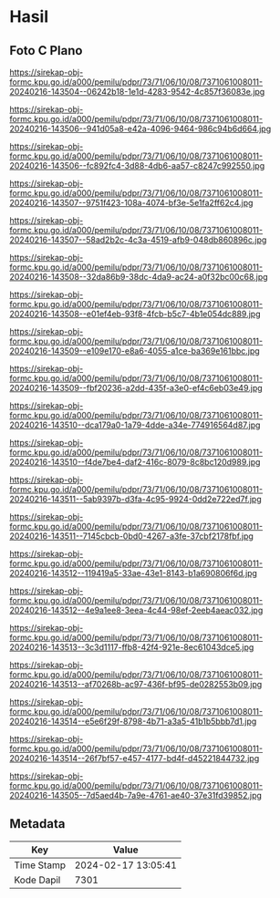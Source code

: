 # Hasil

## Foto C Plano

https://sirekap-obj-formc.kpu.go.id/a000/pemilu/pdpr/73/71/06/10/08/7371061008011-20240216-143504--06242b18-1e1d-4283-9542-4c857f36083e.jpg

https://sirekap-obj-formc.kpu.go.id/a000/pemilu/pdpr/73/71/06/10/08/7371061008011-20240216-143506--941d05a8-e42a-4096-9464-986c94b6d664.jpg

https://sirekap-obj-formc.kpu.go.id/a000/pemilu/pdpr/73/71/06/10/08/7371061008011-20240216-143506--fc892fc4-3d88-4db6-aa57-c8247c992550.jpg

https://sirekap-obj-formc.kpu.go.id/a000/pemilu/pdpr/73/71/06/10/08/7371061008011-20240216-143507--9751f423-108a-4074-bf3e-5e1fa2ff62c4.jpg

https://sirekap-obj-formc.kpu.go.id/a000/pemilu/pdpr/73/71/06/10/08/7371061008011-20240216-143507--58ad2b2c-4c3a-4519-afb9-048db860896c.jpg

https://sirekap-obj-formc.kpu.go.id/a000/pemilu/pdpr/73/71/06/10/08/7371061008011-20240216-143508--32da86b9-38dc-4da9-ac24-a0f32bc00c68.jpg

https://sirekap-obj-formc.kpu.go.id/a000/pemilu/pdpr/73/71/06/10/08/7371061008011-20240216-143508--e01ef4eb-93f8-4fcb-b5c7-4b1e054dc889.jpg

https://sirekap-obj-formc.kpu.go.id/a000/pemilu/pdpr/73/71/06/10/08/7371061008011-20240216-143509--e109e170-e8a6-4055-a1ce-ba369e161bbc.jpg

https://sirekap-obj-formc.kpu.go.id/a000/pemilu/pdpr/73/71/06/10/08/7371061008011-20240216-143509--fbf20236-a2dd-435f-a3e0-ef4c6eb03e49.jpg

https://sirekap-obj-formc.kpu.go.id/a000/pemilu/pdpr/73/71/06/10/08/7371061008011-20240216-143510--dca179a0-1a79-4dde-a34e-774916564d87.jpg

https://sirekap-obj-formc.kpu.go.id/a000/pemilu/pdpr/73/71/06/10/08/7371061008011-20240216-143510--f4de7be4-daf2-416c-8079-8c8bc120d989.jpg

https://sirekap-obj-formc.kpu.go.id/a000/pemilu/pdpr/73/71/06/10/08/7371061008011-20240216-143511--5ab9397b-d3fa-4c95-9924-0dd2e722ed7f.jpg

https://sirekap-obj-formc.kpu.go.id/a000/pemilu/pdpr/73/71/06/10/08/7371061008011-20240216-143511--7145cbcb-0bd0-4267-a3fe-37cbf2178fbf.jpg

https://sirekap-obj-formc.kpu.go.id/a000/pemilu/pdpr/73/71/06/10/08/7371061008011-20240216-143512--119419a5-33ae-43e1-8143-b1a690806f6d.jpg

https://sirekap-obj-formc.kpu.go.id/a000/pemilu/pdpr/73/71/06/10/08/7371061008011-20240216-143512--4e9a1ee8-3eea-4c44-98ef-2eeb4aeac032.jpg

https://sirekap-obj-formc.kpu.go.id/a000/pemilu/pdpr/73/71/06/10/08/7371061008011-20240216-143513--3c3d1117-ffb8-42f4-921e-8ec61043dce5.jpg

https://sirekap-obj-formc.kpu.go.id/a000/pemilu/pdpr/73/71/06/10/08/7371061008011-20240216-143513--af70268b-ac97-436f-bf95-de0282553b09.jpg

https://sirekap-obj-formc.kpu.go.id/a000/pemilu/pdpr/73/71/06/10/08/7371061008011-20240216-143514--e5e6f29f-8798-4b71-a3a5-41b1b5bbb7d1.jpg

https://sirekap-obj-formc.kpu.go.id/a000/pemilu/pdpr/73/71/06/10/08/7371061008011-20240216-143514--26f7bf57-e457-4177-bd4f-d45221844732.jpg

https://sirekap-obj-formc.kpu.go.id/a000/pemilu/pdpr/73/71/06/10/08/7371061008011-20240216-143505--7d5aed4b-7a9e-4761-ae40-37e31fd39852.jpg


## Metadata

| Key        | Value               |
| ---------- | ------------------- |
| Time Stamp | 2024-02-17 13:05:41 |
| Kode Dapil | 7301                |



